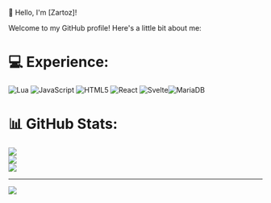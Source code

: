 👋 Hello, I'm [Zartoz]!

Welcome to my GitHub profile! Here's a little bit about me:

# 💻 Experience:
![Lua](https://img.shields.io/badge/lua-%232C2D72.svg?style=for-the-badge&logo=lua&logoColor=white) ![JavaScript](https://img.shields.io/badge/javascript-%23323330.svg?style=for-the-badge&logo=javascript&logoColor=%23F7DF1E) ![HTML5](https://img.shields.io/badge/html5-%23E34F26.svg?style=for-the-badge&logo=html5&logoColor=white) ![React](https://img.shields.io/badge/react-%2320232a.svg?style=for-the-badge&logo=react&logoColor=%2361DAFB) ![Svelte](https://img.shields.io/badge/svelte-%23f1413d.svg?style=for-the-badge&logo=svelte&logoColor=white)![MariaDB](https://img.shields.io/badge/MariaDB-003545?style=for-the-badge&logo=mariadb&logoColor=white)

# 📊 GitHub Stats:
![](https://github-readme-stats.vercel.app/api?username=Zartozs&theme=dark&hide_border=false&include_all_commits=true&count_private=true)<br/>
![](https://github-readme-streak-stats.herokuapp.com/?user=Zartoz&theme=dark&hide_border=false)<br/>
![](https://github-readme-stats.vercel.app/api/top-langs/?username=Zartozs&theme=dark&hide_border=false&include_all_commits=true&count_private=true&layout=compact)

---
[![](https://visitcount.itsvg.in/api?id=Zartoz&icon=0&color=0)](https://visitcount.itsvg.in)

